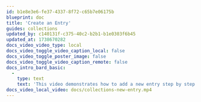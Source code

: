 ```yaml
---
id: b1e8e3e6-fe37-4337-8f72-c65b7e06175b
blueprint: doc
title: 'Create an Entry'
guides: collections
updated_by: c140131f-c375-40c2-b2b1-b1e0303f6b45
updated_at: 1738670282
docs_video_video_type: local
docs_video_toggle_video_caption_local: false
docs_video_toggle_poster_image: false
docs_video_toggle_video_caption_remote: false
docs_intro_bard_basic:
  -
    type: text
    text: 'This video demonstrates how to add a new entry step by step and publish it.'
docs_video_local_video: docs/collections-new-entry.mp4
---
```

